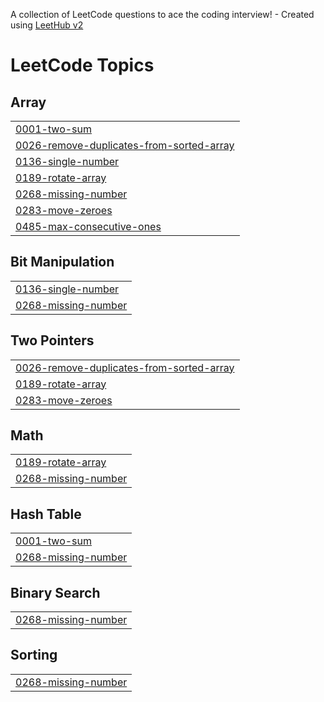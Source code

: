 A collection of LeetCode questions to ace the coding interview! - Created using [LeetHub v2](https://github.com/arunbhardwaj/LeetHub-2.0)
<!---LeetCode Topics Start-->
# LeetCode Topics
## Array
|  |
| ------- |
| [0001-two-sum](https://github.com/Surajam29/LeetCode/tree/master/0001-two-sum) |
| [0026-remove-duplicates-from-sorted-array](https://github.com/Surajam29/LeetCode/tree/master/0026-remove-duplicates-from-sorted-array) |
| [0136-single-number](https://github.com/Surajam29/LeetCode/tree/master/0136-single-number) |
| [0189-rotate-array](https://github.com/Surajam29/LeetCode/tree/master/0189-rotate-array) |
| [0268-missing-number](https://github.com/Surajam29/LeetCode/tree/master/0268-missing-number) |
| [0283-move-zeroes](https://github.com/Surajam29/LeetCode/tree/master/0283-move-zeroes) |
| [0485-max-consecutive-ones](https://github.com/Surajam29/LeetCode/tree/master/0485-max-consecutive-ones) |
## Bit Manipulation
|  |
| ------- |
| [0136-single-number](https://github.com/Surajam29/LeetCode/tree/master/0136-single-number) |
| [0268-missing-number](https://github.com/Surajam29/LeetCode/tree/master/0268-missing-number) |
## Two Pointers
|  |
| ------- |
| [0026-remove-duplicates-from-sorted-array](https://github.com/Surajam29/LeetCode/tree/master/0026-remove-duplicates-from-sorted-array) |
| [0189-rotate-array](https://github.com/Surajam29/LeetCode/tree/master/0189-rotate-array) |
| [0283-move-zeroes](https://github.com/Surajam29/LeetCode/tree/master/0283-move-zeroes) |
## Math
|  |
| ------- |
| [0189-rotate-array](https://github.com/Surajam29/LeetCode/tree/master/0189-rotate-array) |
| [0268-missing-number](https://github.com/Surajam29/LeetCode/tree/master/0268-missing-number) |
## Hash Table
|  |
| ------- |
| [0001-two-sum](https://github.com/Surajam29/LeetCode/tree/master/0001-two-sum) |
| [0268-missing-number](https://github.com/Surajam29/LeetCode/tree/master/0268-missing-number) |
## Binary Search
|  |
| ------- |
| [0268-missing-number](https://github.com/Surajam29/LeetCode/tree/master/0268-missing-number) |
## Sorting
|  |
| ------- |
| [0268-missing-number](https://github.com/Surajam29/LeetCode/tree/master/0268-missing-number) |
<!---LeetCode Topics End-->